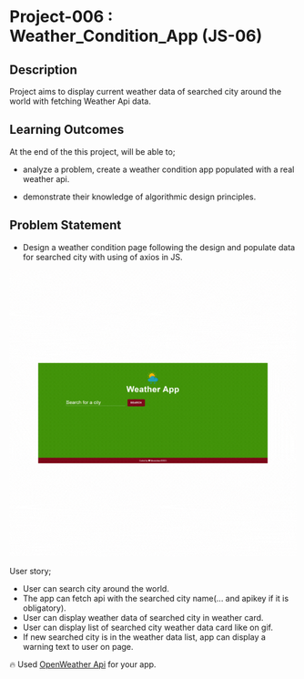 # Project-006 : Weather_Condition_App (JS-06)

## Description

Project aims to display current weather data of searched city around the world with fetching Weather Api data.

## Learning Outcomes

At the end of the this project, will be able to;

- analyze a problem, create a weather condition app populated with a real weather api.

- demonstrate their knowledge of algorithmic design principles.

## Problem Statement

- Design a weather condition page following the design and populate data for searched city with using of axios in JS.

![Form](./img/animation.gif)

User story;

- User can search city around the world.
- The app can fetch api with the searched city name(... and apikey if it is obligatory).
- User can display weather data of searched city in weather card.
- User can display list of searched city weather data card like on gif.
- If new searched city is in the weather data list, app can display a warning text to user on page.

🔥 Used [OpenWeather Api](https://openweathermap.org/) for your app.

